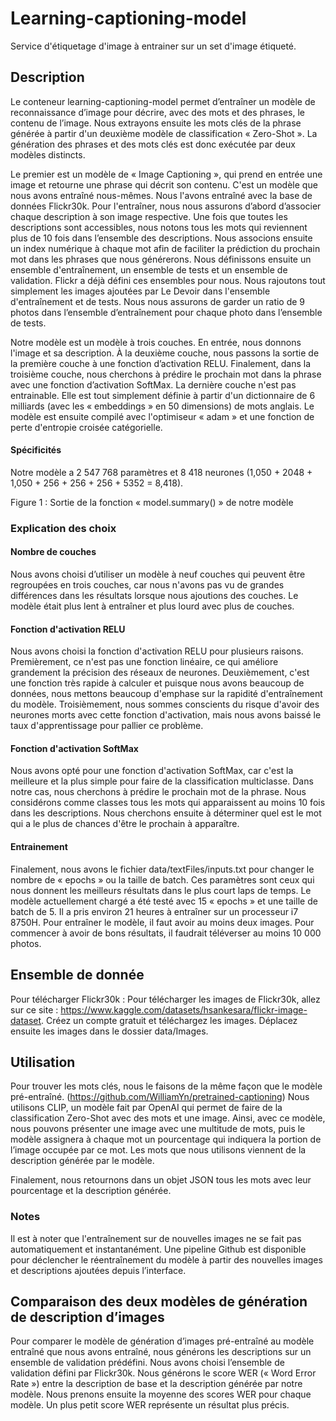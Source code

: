 # Learning-captioning-model
Service d'étiquetage d'image à entrainer sur un set d'image étiqueté.

## Description
Le conteneur learning-captioning-model permet d’entraîner un modèle de reconnaissance d’image pour décrire, avec des mots et des phrases, le contenu de l’image. Nous extrayons ensuite les mots clés de la phrase générée à partir d'un deuxième modèle de classification « Zero-Shot ». La génération des phrases et des mots clés est donc exécutée par deux modèles distincts.
 
Le premier est un modèle de « Image Captioning », qui prend en entrée une image et retourne une phrase qui décrit son contenu. C'est un modèle que nous avons entraîné nous-mêmes. Nous l'avons entraîné avec la base de données Flickr30k. Pour l'entraîner, nous nous assurons d’abord d’associer chaque description à son image respective. Une fois que toutes les descriptions sont accessibles, nous notons tous les mots qui reviennent plus de 10 fois dans l’ensemble des descriptions. Nous associons ensuite un index numérique à chaque mot afin de faciliter la prédiction du prochain mot dans les phrases que nous générerons. Nous définissons ensuite un ensemble d'entraînement, un ensemble de tests et un ensemble de validation. Flickr a déjà défini ces ensembles pour nous. Nous rajoutons tout simplement les images ajoutées par Le Devoir dans l'ensemble d'entraînement et de tests. Nous nous assurons de garder un ratio de 9 photos dans l’ensemble d’entraînement pour chaque photo dans l’ensemble de tests.
 
Notre modèle est un modèle à trois couches. En entrée, nous donnons l'image et sa description. À la deuxième couche, nous passons la sortie de la première couche à une fonction d’activation RELU. Finalement, dans la troisième couche, nous cherchons à prédire le prochain mot dans la phrase avec une fonction d’activation SoftMax. La dernière couche n'est pas entrainable. Elle est tout simplement définie à partir d'un dictionnaire de 6 milliards (avec les « embeddings » en 50 dimensions) de mots anglais. Le modèle est ensuite compilé avec l'optimiseur « adam » et une fonction de perte d'entropie croisée catégorielle.
 
#### Spécificités
Notre modèle a 2 547 768 paramètres et 8 418 neurones (1,050 + 2048 + 1,050 + 256 + 256 + 256 + 5352 = 8,418).

Figure 1 : Sortie de la fonction « model.summary() » de notre modèle


### Explication des choix

#### Nombre de couches 
Nous avons choisi d’utiliser un modèle à neuf couches qui peuvent être regroupées en trois couches, car nous n'avons pas vu de grandes différences dans les résultats lorsque nous ajoutions des couches. Le modèle était plus lent à entraîner et plus lourd avec plus de couches. 

#### Fonction d'activation RELU
Nous avons choisi la fonction d'activation RELU pour plusieurs raisons. Premièrement, ce n'est pas une fonction linéaire, ce qui améliore grandement la précision des réseaux de neurones. Deuxièmement, c'est une fonction très rapide à calculer et puisque nous avons beaucoup de données, nous mettons beaucoup d'emphase sur la rapidité d'entraînement du modèle. Troisièmement, nous sommes conscients du risque d'avoir des neurones morts avec cette fonction d'activation, mais nous avons baissé le taux d'apprentissage pour pallier ce problème.

#### Fonction d'activation SoftMax
Nous avons opté pour une fonction d'activation SoftMax, car c'est la meilleure et la plus simple pour faire de la classification multiclasse. Dans notre cas, nous cherchons à prédire le prochain mot de la phrase. Nous considérons comme classes tous les mots qui apparaissent au moins 10 fois dans les descriptions. Nous cherchons ensuite à déterminer quel est le mot qui a le plus de chances d'être le prochain à apparaître.

#### Entrainement
Finalement, nous avons le fichier data/textFiles/inputs.txt pour changer le nombre de « epochs » ou la taille de batch. Ces paramètres sont ceux qui nous donnent les meilleurs résultats dans le plus court laps de temps. Le modèle actuellement chargé a été testé avec 15 « epochs » et une taille de batch de 5. Il a pris environ 21 heures à entraîner sur un processeur i7 8750H. Pour entraîner le modèle, il faut avoir au moins deux images. Pour commencer à avoir de bons résultats, il faudrait téléverser au moins 10 000 photos. 


## Ensemble de donnée
Pour télécharger Flickr30k : Pour télécharger les images de Flickr30k, allez sur ce site : https://www.kaggle.com/datasets/hsankesara/flickr-image-dataset. Créez un compte gratuit et téléchargez les images. Déplacez ensuite les images dans le dossier data/Images.

## Utilisation
Pour trouver les mots clés, nous le faisons de la même façon que le modèle pré-entraîné. (https://github.com/WilliamYn/pretrained-captioning)
Nous utilisons CLIP, un modèle fait par OpenAI qui permet de faire de la classification Zero-Shot avec des mots et une image. Ainsi, avec ce modèle, nous pouvons présenter une image avec une multitude de mots, puis le modèle assignera à chaque mot un pourcentage qui indiquera la portion de l’image occupée par ce mot. Les mots que nous utilisons viennent de la description générée par le modèle. 

Finalement, nous retournons dans un objet JSON tous les mots avec leur pourcentage et la description générée. 

### Notes
Il est à noter que l'entraînement sur de nouvelles images ne se fait pas automatiquement et instantanément. Une pipeline Github est disponible pour déclencher le réentraînement du modèle à partir des nouvelles images et descriptions ajoutées depuis l’interface.

## Comparaison des deux modèles de génération de description d’images
Pour comparer le modèle de génération d’images pré-entraîné au modèle entraîné que nous avons entraîné, nous générons les descriptions sur un ensemble de validation prédéfini. Nous avons choisi l’ensemble de validation défini par Flickr30k. Nous générons le score WER (« Word Error Rate ») entre la description de base et la description générée par notre modèle. Nous prenons ensuite la moyenne des scores WER pour chaque modèle. Un plus petit score WER représente un résultat plus précis.
